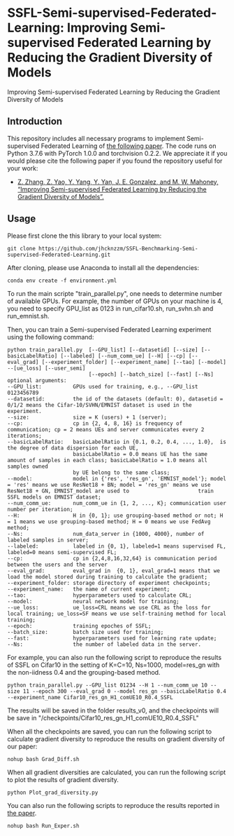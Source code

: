 # SSFL-Semi-supervised-Federated-Learning: Improving Semi-supervised Federated Learning by Reducing the Gradient Diversity of Models
Improving Semi-supervised Federated Learning by Reducing the Gradient Diversity of Models
## Introduction
This repository includes all necessary programs to implement Semi-supervised Federated Learning of [the following paper](https://arxiv.org/abs/2008.11364). The code runs on Python 3.7.6 with PyTorch 1.0.0 and torchvision 0.2.2. We appreciate it if you would please cite the following paper if you found the repository useful for your work:
* [Z. Zhang, Z. Yao, Y. Yang, Y. Yan, J. E. Gonzalez, and M. W. Mahoney, “Improving Semi-supervised Federated Learning by Reducing the Gradient Diversity of Models”.](https://arxiv.org/abs/2008.11364)
## Usage
Please first clone the this library to your local system:

```
git clone https://github.com/jhcknzzm/SSFL-Benchmarking-Semi-supervised-Federated-Learning.git
```

After cloning, please use Anaconda to install all the dependencies:

```
conda env create -f environment.yml
```

To run the main scripte "train_parallel.py", one needs to determine number of available GPUs.
For example, the number of GPUs on your machine is 4, you need to specify GPU_list as 0123 in run_cifar10.sh, run_svhn.sh and run_emnist.sh.

Then, you can train a Semi-supervised Federated Learning experiment using the following command:

```
python train_parallel.py  [--GPU_list] [--datasetid] [--size] [--basicLabelRatio] [--labeled] [--num_comm_ue] [--H] [--cp] [--eval_grad] [--experiment_folder] [--experiment_name] [--tao] [--model] --[ue_loss] [--user_semi]
                          [--epoch] [--batch_size] [--fast] [--Ns]
optional arguments:
--GPU_list:          GPUs used for training, e.g., --GPU_list 0123456789
--datasetid:         the id of the datasets (default: 0), datasetid = 0/1/2 means the Cifar-10/SVHN/EMNIST dataset is used in the experiment.
--size:              size = K (users) + 1 (server);
--cp:                cp in {2, 4, 8, 16} is frequency of communication; cp = 2 means UEs and server communicates every 2 iterations;
--basicLabelRatio:   basicLabelRatio in {0.1, 0.2, 0.4, ..., 1.0},  is the degree of data dispersion for each UE,
                     basicLabelRatio = 0.0 means UE has the same amount of samples in each class; basicLabelRatio = 1.0 means all samples owned
                     by UE belong to the same class;
--model:             model in {'res', 'res_gn', 'EMNIST_model'}; model = 'res' means we use ResNet18 + BN; model = 'res_gn' means we use ResNet18 + GN, EMNIST_model are used to                      train SSFL models on EMNIST dataset;
--num_comm_ue:       num_comm_ue in {1, 2, ..., K}; communication user number per iteration;
--H:                 H in {0, 1}; use grouping-based method or not; H = 1 means we use grouping-based method; H = 0 means we use FedAvg method;
--Ns:                num_data_server in {1000, 4000}, number of labeled samples in server;
--labeled:           labeled in {0, 1}, labeled=1 means supervised FL, labeled=0 means semi-supervised FL;
--cp:                cp in {2,4,8,16,32,64} is communication period between the users and the server
--eval_grad:         eval_grad in  {0, 1}, eval_grad=1 means that we load the model stored during training to calculate the gradient;
--experiment_folder: storage directory of experiment checkpoints;
--experiment_name:   the name of current experiment;
--tao:               hyperparameters used to calculate CRL;
--model:             neural network model for training;
--ue_loss:           ue_loss=CRL means we use CRL as the loss for local training; ue_loss=SF means we use self-training method for local training;
--epoch:             training epoches of SSFL;
--batch_size:        batch size used for training;
--fast:              hyperparameters used for learning rate update;
--Ns:                the number of labeled data in the server.
```
For example, you can also run the following script to reproduce the results of SSFL on Cifar10 in the setting of K=C=10, Ns=1000, model=res_gn with the non-iidness 0.4 and the grouping-based method.
```
python train_parallel.py --GPU_list 01234 --H 1 --num_comm_ue 10 --size 11 --epoch 300 --eval_grad 0 --model res_gn --basicLabelRatio 0.4 --experiment_name Cifar10_res_gn_H1_comUE10_R0.4_SSFL
```

The results will be saved in the folder results_v0, and the checkpoints will be save in "/checkpoints/Cifar10_res_gn_H1_comUE10_R0.4_SSFL"

When all the checkpoints are saved, you can run the following script to calculate gradient diversity to reproduce the results on gradient diversity of our paper:
```
nohup bash Grad_Diff.sh
```
When all gradient diversities are calculated, you can run the following script to plot the results of gradient diversity.
```
python Plot_grad_diversity.py
```

You can also run the following scripts to reproduce the results reported in [the paper](https://arxiv.org/abs/2008.11364).

```
nohup bash Run_Exper.sh
```

